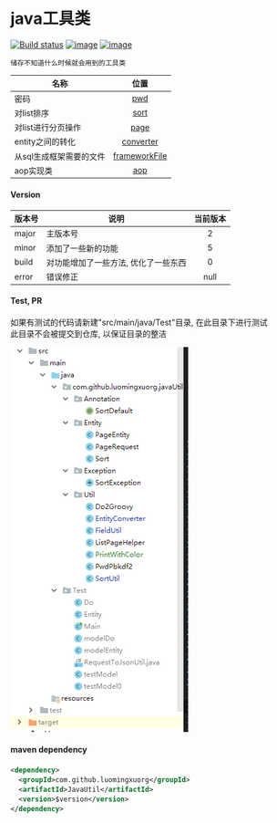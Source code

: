 java工具类
=

[![Build status](https://ci.appveyor.com/api/projects/status/c5uviv5vhwo07t5i?svg=true)](https://ci.appveyor.com/project/LuomingXu/javautil)
[![image](https://img.shields.io/badge/maven-v2.5.0-blue.svg)](https://search.maven.org/search?q=g:com.github.luomingxuorg%20JavaUtil)
[![image](https://img.shields.io/badge/License-Apache__v2-blue.svg)](http://www.apache.org/licenses/LICENSE-2.0)

    储存不知道什么时候就会用到的工具类

|名称|位置|
|---------------|:--------:|
|密码|[pwd]|
|对list排序|[sort][]|
|对list进行分页操作|[page][]|
|entity之间的转化|[converter][]|
|从sql生成框架需要的文件|[frameworkFile][]|
|aop实现类|[aop]|

#### Version

版本号|说明|当前版本
--------|------------------------------|:--:
major|主版本号|2
minor|添加了一些新的功能|5
build|对功能增加了一些方法, 优化了一些东西|0
error|错误修正|null

#### Test, PR

如果有测试的代码请新建"src/main/java/Test"目录, 在此目录下进行测试<br>
此目录不会被提交到仓库, 以保证目录的整洁<br>

![image](dir-tree.png)

#### maven dependency
```xml
<dependency>
  <groupId>com.github.luomingxuorg</groupId>
  <artifactId>JavaUtil</artifactId>
  <version>$version</version>
</dependency>
```
[pwd]:src/main/java/com/github/luomingxuorg/javaUtil/Util/PwdPbkdf2.java "密码"
[sort]:src/main/java/com/github/luomingxuorg/javaUtil/Util/SortUtil.java "排序"
[page]:src/main/java/com/github/luomingxuorg/javaUtil/Util/ListPageHelper.java "分页"
[converter]:src/main/java/com/github/luomingxuorg/javaUtil/Util/WrapperConverter.java "转化"
[frameworkFile]:src/main/java/com/github/luomingxuorg/javaUtil/Util/GenerateFrameworkFile.java "groovy文件"
[aop]:src/main/java/com/github/luomingxuorg/javaUtil/Util/AspectLog.java "aop"